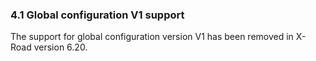 ### 4.1 Global configuration V1 support

The support for global configuration version V1 has been removed in X-Road version 6.20.
